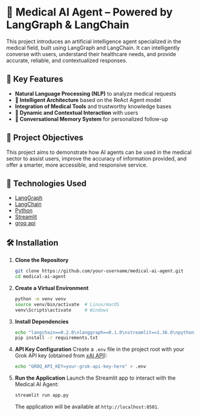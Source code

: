 
# 🧠 Medical AI Agent – Powered by LangGraph & LangChain

This project introduces an artificial intelligence agent specialized in the medical field, built using LangGraph and LangChain. It can intelligently converse with users, understand their healthcare needs, and provide accurate, reliable, and contextualized responses.

## 🚀 Key Features
- **Natural Language Processing (NLP)** to analyze medical requests
- **🤖 Intelligent Architecture** based on the ReAct Agent model
- **Integration of Medical Tools** and trustworthy knowledge bases
- **💬 Dynamic and Contextual Interaction** with users
- **🧠 Conversational Memory System** for personalized follow-up

## 🎯 Project Objectives
This project aims to demonstrate how AI agents can be used in the medical sector to assist users, improve the accuracy of information provided, and offer a smarter, more accessible, and responsive service.

## 🧰 Technologies Used
- [LangGraph](https://www.langchain.com/langgraph)
- [LangChain](https://www.langchain.com/)
- [Python](https://www.python.org/)
- [Streamlit](https://streamlit.io/)
- [groq api](https://groq.com/)

## 🛠️ Installation
1. **Clone the Repository**
   ```bash
   git clone https://github.com/your-username/medical-ai-agent.git
   cd medical-ai-agent
   ```

2. **Create a Virtual Environment**
   ```bash
   python -m venv venv
   source venv/bin/activate  # Linux/macOS
   venv\Scripts\activate     # Windows
   ```

3. **Install Dependencies**
   ```bash
   echo "langchain==0.2.0\nlanggraph==0.1.0\nstreamlit==1.36.0\npython-dotenv==1.0.1" > requirements.txt
   pip install -r requirements.txt
   ```

4. **API Key Configuration**
   Create a `.env` file in the project root with your Grok API key (obtained from [xAI API](https://x.ai/api)):
   ```bash
   echo "GROQ_API_KEY=your-grok-api-key-here" > .env
   ```

5. **Run the Application**
   Launch the Streamlit app to interact with the Medical AI Agent:
   ```bash
   streamlit run app.py
   ```
   The application will be available at `http://localhost:8501`.
```

